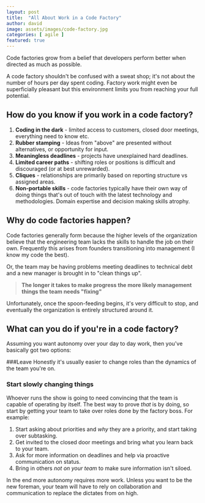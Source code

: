 ```yaml
---
layout: post
title:  "All About Work in a Code Factory"
author: david
image: assets/images/code-factory.jpg
categories: [ agile ]
featured: true
---
```

Code factories grow from a belief that developers perform better when directed as much as possible.

 A code factory  shouldn't be confused with a sweat shop; it's not about the number of hours per day spent coding. Factory work might
even be superficially pleasant but this environment limits you from reaching your full potential.

## How do you know if you work in a code factory?

1. **Coding in the dark** - limited access to customers, closed door meetings, everything need to know etc.
2. **Rubber stamping** - Ideas from "above" are presented without alternatives, or opportunity for input.
3. **Meaningless deadlines** - projects have unexplained hard deadlines.
4. **Limited career paths** - shifting roles or positions is difficult and discouraged (or at best unrewarded).
5. **Cliques** - relationships are primarily based on reporting structure vs assigned areas.
6. **Non-portable skills** - code factories typically have their own way of doing things that's out of
touch with the latest technology and methodologies. Domain expertise and decision making skills atrophy.

## Why do code factories happen?

Code factories generally form because the higher levels of the organization believe that the engineering team lacks the
skills to handle the job on their own. Frequently this arises from founders transitioning into management (I know my code the best).

Or, the team may be having problems meeting deadlines to technical debt and a new manager is brought in to "clean things up".
>**The longer it takes to make progress the more likely management things the team needs "fixing"**

Unfortunately, once the spoon-feeding begins, it's very difficult to stop, and eventually the organization is entirely structured around it.

## What can you do if you're in a code factory?

Assuming you want autonomy over your day to day work, then you've basically got two options:

###Leave
Honestly it's usually easier to change roles than the dynamics of the team you're on.

### Start slowly changing things
Whoever runs the show is going to need convincing that the team is capable of operating by itself. The best way to prove *that*
is by doing, so start by getting your team to take over roles done by the factory boss.
For example:
1. Start asking about priorities and *why* they are a priority, and start taking over subtasking.
2. Get invited to the closed door meetings and bring what you learn back to your team.
3. Ask for more information on deadlines and help via proactive communication on status.
4. Bring in others *not on your team* to make sure information isn't siloed.

In the end more autonomy requires more work. Unless you want to be the new foreman, your team will have to rely on collaboration and 
communication to replace the dictates from on high.
